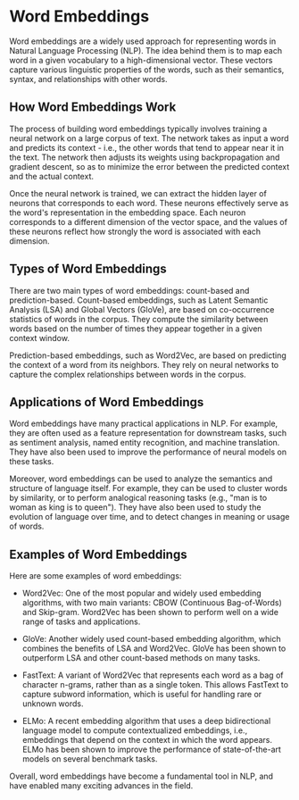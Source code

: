 # Word Embeddings

Word embeddings are a widely used approach for representing words in Natural Language Processing (NLP). The idea behind them is to map each word in a given vocabulary to a high-dimensional vector. These vectors capture various linguistic properties of the words, such as their semantics, syntax, and relationships with other words.

## How Word Embeddings Work

The process of building word embeddings typically involves training a neural network on a large corpus of text. The network takes as input a word and predicts its context - i.e., the other words that tend to appear near it in the text. The network then adjusts its weights using backpropagation and gradient descent, so as to minimize the error between the predicted context and the actual context.

Once the neural network is trained, we can extract the hidden layer of neurons that corresponds to each word. These neurons effectively serve as the word's representation in the embedding space. Each neuron corresponds to a different dimension of the vector space, and the values of these neurons reflect how strongly the word is associated with each dimension.

## Types of Word Embeddings

There are two main types of word embeddings: count-based and prediction-based. Count-based embeddings, such as Latent Semantic Analysis (LSA) and Global Vectors (GloVe), are based on co-occurrence statistics of words in the corpus. They compute the similarity between words based on the number of times they appear together in a given context window.

Prediction-based embeddings, such as Word2Vec, are based on predicting the context of a word from its neighbors. They rely on neural networks to capture the complex relationships between words in the corpus.

## Applications of Word Embeddings

Word embeddings have many practical applications in NLP. For example, they are often used as a feature representation for downstream tasks, such as sentiment analysis, named entity recognition, and machine translation. They have also been used to improve the performance of neural models on these tasks.

Moreover, word embeddings can be used to analyze the semantics and structure of language itself. For example, they can be used to cluster words by similarity, or to perform analogical reasoning tasks (e.g., "man is to woman as king is to queen"). They have also been used to study the evolution of language over time, and to detect changes in meaning or usage of words.

## Examples of Word Embeddings

Here are some examples of word embeddings:

- Word2Vec: One of the most popular and widely used embedding algorithms, with two main variants: CBOW (Continuous Bag-of-Words) and Skip-gram. Word2Vec has been shown to perform well on a wide range of tasks and applications.
    
- GloVe: Another widely used count-based embedding algorithm, which combines the benefits of LSA and Word2Vec. GloVe has been shown to outperform LSA and other count-based methods on many tasks.
    
- FastText: A variant of Word2Vec that represents each word as a bag of character n-grams, rather than as a single token. This allows FastText to capture subword information, which is useful for handling rare or unknown words.
    
- ELMo: A recent embedding algorithm that uses a deep bidirectional language model to compute contextualized embeddings, i.e., embeddings that depend on the context in which the word appears. ELMo has been shown to improve the performance of state-of-the-art models on several benchmark tasks.
    

Overall, word embeddings have become a fundamental tool in NLP, and have enabled many exciting advances in the field.
